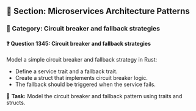 ## 📘 Section: Microservices Architecture Patterns  
### 🔹 Category: Circuit breaker and fallback strategies  
#### ❓ Question 1345: Circuit breaker and fallback strategies

Model a simple circuit breaker and fallback strategy in Rust:

- Define a service trait and a fallback trait.
- Create a struct that implements circuit breaker logic.
- The fallback should be triggered when the service fails.

🔧 **Task:** Model the circuit breaker and fallback pattern using traits and structs.
